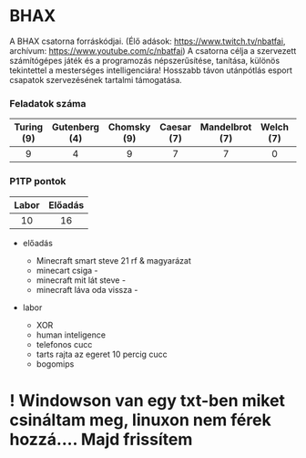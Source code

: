 # BHAX

A BHAX csatorna forráskódjai. 
(Élő adások: https://www.twitch.tv/nbatfai, archívum: https://www.youtube.com/c/nbatfai)
A csatorna célja a szervezett számítógépes játék és a programozás népszerűsítése, tanítása, különös tekintettel a mesterséges intelligenciára! 
Hosszabb távon utánpótlás esport csapatok szervezésének tartalmi támogatása. 


### Feladatok száma
| Turing (9) | Gutenberg (4) | Chomsky (9) | Caesar (7) | Mandelbrot (7) | Welch (7) | Conway (5) | Schwarzenegger (4) | Chaitin (4) |
| :--------: | :-----------: | :---------: | :--------: | :------------: | :-------: | :--------: | :----------------: | :---------: |
|     9      |       4       |      9      |     7      |       7        |     0     |     0      |         0          |      0      |

### P1TP pontok
| Labor | Előadás |
| :---: | :-----: |
|  10   |   16    |

- előadás
  - Minecraft smart steve 21 rf & magyarázat
  - minecart csiga -
  - minecraft mit lát steve -
  - minecraft láva oda vissza -

- labor
    - XOR 
    - human inteligence
    - telefonos cucc
    - tarts rajta az egeret 10 percig cucc
    - bogomips

# ! Windowson van egy txt-ben miket csináltam meg, linuxon nem férek hozzá.... Majd frissítem
